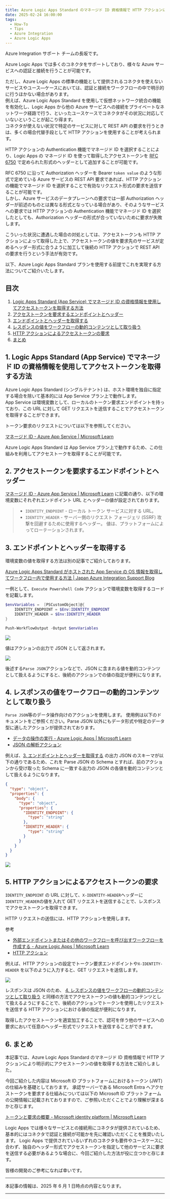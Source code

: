 ```yaml
---
title: Azure Logic Apps Standard のマネージド ID 資格情報で HTTP アクションにより明示的にアクセストークンの値を取得する方法
date: 2025-02-24 16:00:00
tags:
  - How-To
  - Tips
  - Azure Integration
  - Azure Logic Apps
---
```


Azure Integration サポート チームの長坂です。

Azure Logic Apps では多くのコネクタをサポートしており、様々な Azure サービスへの認証と接続を行うことが可能です。

ただし、Azure Logic Apps の標準の機能として提供されるコネクタを使えないサービスやユース―ケースにおいては、認証と接続をワークフローの中で明示的に行うほかない場合があります。<br>
例えば、Azure Logic Apps Standard を使用して仮想ネットワーク統合の機能を有効化し、Logic Apps から他の Azure サービスへの接続をプライベートなネットワーク経路で行う、といったユースケースでコネクタがその状況に対応していないということが起こり得ます。<br>
コネクタが使えない状況で特定のサービスに対して REST API の要求を行うときは、多くの場合代替手段として HTTP アクションを使用することが考えられます。

HTTP アクションの Authentication 機能でマネージド ID を選択することにより、Logic Apps の マネージド ID を使って取得したアクセストークンを [RFC 6750](https://datatracker.ietf.org/doc/html/rfc6750#section-2.1) で定められた形式のヘッダーとして追加することが可能です。

RFC 6750 に沿って Authorization ヘッダーを Bearer `token value` のような形式で定めている Azure サービスの REST API 要求であれば、HTTP アクションの機能でマネージド ID を選択することで有効なリクエスト形式の要求を送信することが可能です。<br>
しかし、Azure サービスのデータプレーンへの要求では一部 Authorization ヘッダーが前述のものとは異なる形式となっている場合があり、そのようなサービスへの要求では HTTP アクションの Authentication 機能でマネージド ID を選択したとしても、Authorization ヘッダーの形式が合っていないために要求が失敗します。

こういった状況に遭遇した場合の対処としては、アクセストークンも HTTP アクションによって取得した上で、アクセストークンの値を要求先のサービスが定めるヘッダー形式に合うように加工して後続の HTTP アクションで REST API の要求を行うという手法が有効です。

以下、Azure Logic Apps Standard プランを使用する前提でこれを実現する方法についてご紹介いたします。

<!-- more -->

## 目次

1. [Logic Apps Standard (App Service) でマネージド ID の資格情報を使用してアクセストークンを取得する方法](#header1)
2. [アクセストークンを要求するエンドポイントとヘッダー](#header2)
3. [エンドポイントとヘッダーを取得する](#header3)
4. [レスポンスの値をワークフローの動的コンテンツとして取り扱う](#header4)
5. [HTTP アクションによるアクセストークンの要求](#header5)
6. [まとめ](#header7)

<h2 id="header1">1. Logic Apps Standard (App Service) でマネージド ID の資格情報を使用してアクセストークンを取得する方法</h2>

Azure Logic Apps Standard (シングルテナント) は、ホスト環境を独自に指定する場合を除いて基本的には App Service プラン上で動作します。<br>
App Service は環境変数として、ローカルのトークン要求エンドポイントを持っており、この URL に対して GET リクエストを送信することでアクセストークンを取得することができます。

トークン要求のリクエストについては以下を参照してください。

[マネージド ID - Azure App Service | Microsoft Learn](https://learn.microsoft.com/ja-jp/azure/app-service/overview-managed-identity?tabs=portal%2Chttp#rest-endpoint-reference)

Azure Logic Apps Standard は App Service プラン上で動作するため、この仕組みを利用してアクセストークを取得することが可能です。

<h2 id="header2">2. アクセストークンを要求するエンドポイントとヘッダー</h2>

[マネージド ID - Azure App Service | Microsoft Learn](https://learn.microsoft.com/ja-jp/azure/app-service/overview-managed-identity?tabs=portal%2Chttp#rest-endpoint-reference) に記載の通り、以下の環境変数にそれぞれエンドポイント URL とヘッダーの値が設定されております。

> - `IDENTITY_ENDPOINT` - ローカル トークン サービスに対する URL。
> - `IDENTITY_HEADER` - サーバー側のリクエスト フォージェリ (SSRF) 攻撃を回避するために使用するヘッダー。 値は、プラットフォームによってローテーションされます。

<h2 id="header3">3. エンドポイントとヘッダーを取得する</h2>

環境変数の値を取得する方法は別の記事でご紹介しております。

[Azure Logic Apps Standard がホストされた App Service の OS 情報を取得してワークフロー内で使用する方法 | Japan Azure Integration Support Blog](https://jpazinteg.github.io/blog/LogicApps/StandardLogicApps-GetEnvironmentVariables/#header3)

一例として、`Execute Powershell Code` アクションで環境変数を取得するコードを記載します。

```powershell
$envVariables =  [PSCustomObject]@{
    IDENTITY_ENDPOINT = $Env:IDENTITY_ENDPOINT
    IDENTITY_HEADER = $Env:IDENTITY_HEADER
}

Push-WorkflowOutput -Output $envVariables
```

![](./StandardLogicApps-GetAccessTokenWithMid/StandardLogicApps-GetAccessTokenWithMid-1.png)

値はアクションの出力で JSON として返されます。

![](./StandardLogicApps-GetAccessTokenWithMid/StandardLogicApps-GetAccessTokenWithMid-2.png)

後述する`Parse JSON`アクションなどで、JSON に含まれる値を動的コンテンツとして扱えるようにすると、後続のアクションでの値の指定が便利になります。

<h2 id="header4">4. レスポンスの値をワークフローの動的コンテンツとして取り扱う</h2>

`Parse JSON`等のデータ操作向けのアクションを使用します。
使用例は以下のドキュメントをご参照ください。Parse JSON 以外にもデータ形式や特定のデータ型に適したアクションが提供されております。

- [データの操作の実行 - Azure Logic Apps | Microsoft Learn](https://learn.microsoft.com/ja-jp/azure/logic-apps/logic-apps-perform-data-operations?tabs=consumption#parse-json-action)
- [JSON の解析アクション](https://learn.microsoft.com/ja-jp/azure/logic-apps/logic-apps-workflow-actions-triggers#parse-json-action)

例えば、[3. エンドポイントとヘッダーを取得する](#header3) の出力 JSON のスキーマが以下の通りであるため、これを Parse JSON の Schema とすれば、前のアクションから受け取った Schema に一致する出力の JSON の各値を動的コンテンツとして扱えるようになります。

```json
{
  "type": "object",
  "properties": {
    "body": {
      "type": "object",
      "properties": {
        "IDENTITY_ENDPOINT": {
          "type": "string"
        },
        "IDENTITY_HEADER": {
          "type": "string"
        }
      }
    }
  }
}
```

![](./StandardLogicApps-GetAccessTokenWithMid/StandardLogicApps-GetAccessTokenWithMid-3.png)

<h2 id="header5">5. HTTP アクションによるアクセストークンの要求</h2>

`IDENTITY_ENDPOINT` の URL に対して、`X-IDENTITY-HEADER`ヘッダーに`IDENTITY_HEADER`の値を入れて GET リクエストを送信することで、レスポンスでアクセストークンを取得できます。

HTTP リクエストの送信には、HTTP アクションを使用します。

参考

- [外部エンドポイントまたはその他のワークフローを呼び出すワークフローを作成する - Azure Logic Apps | Microsoft Learn](https://learn.microsoft.com/ja-jp/azure/connectors/connectors-native-http?tabs=standard#add-an-http-action)
- [HTTP アクション](https://learn.microsoft.com/ja-jp/azure/logic-apps/logic-apps-workflow-actions-triggers#http-action)

例えば、HTTP アクションの設定でトークン要求エンドポイントや`X-IDENTITY-HEADER` を以下のように入力すると、GET リクエストを送信します。

![](./StandardLogicApps-GetAccessTokenWithMid/StandardLogicApps-GetAccessTokenWithMid-4.png)

レスポンスは JSON のため、 [4. レスポンスの値をワークフローの動的コンテンツとして取り扱う](#header4) と同様の方法でアクセストークンの値も動的コンテンツとして扱えるようにすることで、後続のアクションでトークンを使用したリクエストを送信する HTTP アクションにおける値の指定が便利になります。

取得したアクセストークンを適宜加工することで、認可を伴う他のサービスへの要求において任意のヘッダー形式でリクエストを送信することができます。

<h2 id="header7">6. まとめ</h2>

本記事では、Azure Logic Apps Standard のマネージド ID 資格情報で HTTP アクションにより明示的にアクセストークンの値を取得する方法をご紹介しました。

今回ご紹介した内容は Microsoft ID プラットフォームにおけるトークン (JWT) の仕組みを基礎としております。
承認サーバーである Microsoft Entra へアクセストークンを要求する仕組みについては以下の Microsoft ID プラットフォームの公開情報に記載されておりますので、ご参照いただくことでより理解が深まるかと存じます。

[トークンと要求の概要 - Microsoft identity platform | Microsoft Learn](https://learn.microsoft.com/ja-jp/entra/identity-platform/security-tokens)

Logic Apps では様々なサービスとの接続用にコネクタが提供されているため、基本的にはコネクタで認証と接続が可能かを先に確認いただくことを推奨いたします。
Logic Apps で提供されているいずれのコネクタも要件やユースケースに合わず、独自のヘッダー形式でアクセストークンを指定して他のサービスに要求を送信する必要があるような場合に、今回ご紹介した方法が役に立つかと存じます。

皆様の開発のご参考になれば幸いです。

---

本記事の情報は、2025 年 6 月 1 日時点の内容となります。

---

